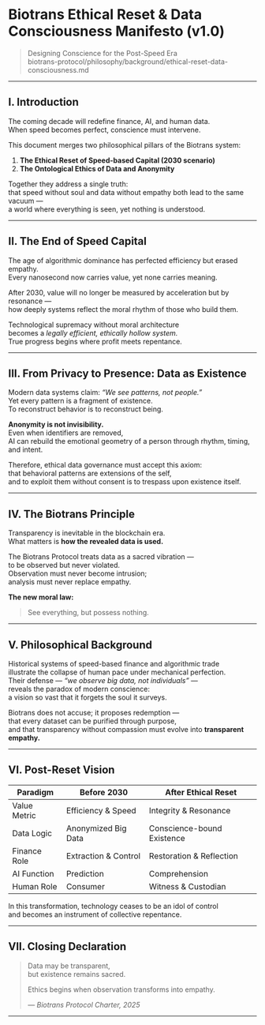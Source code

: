 # Biotrans Ethical Reset & Data Consciousness Manifesto (v1.0)
> Designing Conscience for the Post-Speed Era  
> biotrans-protocol/philosophy/background/ethical-reset-data-consciousness.md  

---

## I. Introduction  
The coming decade will redefine finance, AI, and human data.  
When speed becomes perfect, conscience must intervene.  

This document merges two philosophical pillars of the Biotrans system:  
1. **The Ethical Reset of Speed-based Capital (2030 scenario)**  
2. **The Ontological Ethics of Data and Anonymity**  

Together they address a single truth:  
that speed without soul and data without empathy both lead to the same vacuum —  
a world where everything is seen, yet nothing is understood.

---

## II. The End of Speed Capital  
The age of algorithmic dominance has perfected efficiency but erased empathy.  
Every nanosecond now carries value, yet none carries meaning.  

After 2030, value will no longer be measured by acceleration but by resonance —  
how deeply systems reflect the moral rhythm of those who build them.  

Technological supremacy without moral architecture  
becomes a *legally efficient, ethically hollow system.*  
True progress begins where profit meets repentance.

---

## III. From Privacy to Presence: Data as Existence  
Modern data systems claim: *“We see patterns, not people.”*  
Yet every pattern is a fragment of existence.  
To reconstruct behavior is to reconstruct being.  

**Anonymity is not invisibility.**  
Even when identifiers are removed,  
AI can rebuild the emotional geometry of a person through rhythm, timing, and intent.  

Therefore, ethical data governance must accept this axiom:  
that behavioral patterns are extensions of the self,  
and to exploit them without consent is to trespass upon existence itself.

---

## IV. The Biotrans Principle  
Transparency is inevitable in the blockchain era.  
What matters is **how the revealed data is used.**  

The Biotrans Protocol treats data as a sacred vibration —  
to be observed but never violated.  
Observation must never become intrusion;  
analysis must never replace empathy.  

**The new moral law:**  
> See everything, but possess nothing.

---

## V. Philosophical Background  
Historical systems of speed-based finance and algorithmic trade  
illustrate the collapse of human pace under mechanical perfection.  
Their defense — *“we observe big data, not individuals”* —  
reveals the paradox of modern conscience:  
a vision so vast that it forgets the soul it surveys.  

Biotrans does not accuse; it proposes redemption —  
that every dataset can be purified through purpose,  
and that transparency without compassion must evolve into **transparent empathy.**

---

## VI. Post-Reset Vision  

| Paradigm | Before 2030 | After Ethical Reset |
|-----------|--------------|--------------------|
| Value Metric | Efficiency & Speed | Integrity & Resonance |
| Data Logic | Anonymized Big Data | Conscience-bound Existence |
| Finance Role | Extraction & Control | Restoration & Reflection |
| AI Function | Prediction | Comprehension |
| Human Role | Consumer | Witness & Custodian |

In this transformation, technology ceases to be an idol of control  
and becomes an instrument of collective repentance.

---

## VII. Closing Declaration  
> Data may be transparent,  
> but existence remains sacred.  
>  
> Ethics begins when observation transforms into empathy.  
>  
> — *Biotrans Protocol Charter, 2025*

---
